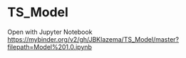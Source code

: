 # TS_Model

Open with Jupyter Notebook
https://mybinder.org/v2/gh/JBKlazema/TS_Model/master?filepath=Model%201.0.ipynb
